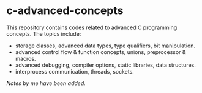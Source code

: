 # c-advanced-concepts

This repository contains codes related to advanced C programming concepts.
The topics include:
- storage classes, advanced data types, type qualifiers, bit manipulation.
- advanced control flow & function concepts, unions, preprocessor & macros.
- advanced debugging, compiler options, static libraries, data structures.
- interprocess communication, threads, sockets.

*Notes by me have been added.*
